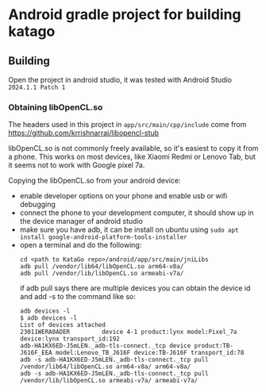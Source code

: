 # Android gradle project for building katago

## Building
Open the project in android studio, it was tested with Android Studio `2024.1.1 Patch 1`

### Obtaining libOpenCL.so
The headers used in this project in `app/src/main/cpp/include` come from https://github.com/krrishnarraj/libopencl-stub

libOpenCL.so is not commonly freely available, so it's easiest to copy it from a phone.
This works on most devices, like Xiaomi Redmi or Lenovo Tab, but it seems not to work with Google pixel 7a.

Copying the libOpenCL.so from your android device:
- enable developer options on your phone and enable usb or wifi debugging
- connect the phone to your development computer, it should show up in the device manager of android studio
- make sure you have adb, it can be install on ubuntu using `sudo apt install google-android-platform-tools-installer`
- open a terminal and do the following:
  ```
  cd <path to KataGo repo>/android/app/src/main/jniLibs
  adb pull /vendor/lib64/libOpenCL.so arm64-v8a/
  adb pull /vendor/lib/libOpenCL.so armeabi-v7a/
  ```
  if adb pull says there are multiple devices you can obtain the device id and add -s to the command like so: 
  ```
  adb devices -l
  $ adb devices -l
  List of devices attached
  23011WERA0ADER         device 4-1 product:lynx model:Pixel_7a device:lynx transport_id:192
  adb-HA1KX6ED-J5mLEN._adb-tls-connect._tcp device product:TB-J616F_EEA model:Lenovo_TB_J616F device:TB-J616F transport_id:78
  adb -s adb-HA1KX6ED-J5mLEN._adb-tls-connect._tcp pull /vendor/lib64/libOpenCL.so arm64-v8a/ arm64-v8a/
  adb -s adb-HA1KX6ED-J5mLEN._adb-tls-connect._tcp pull /vendor/lib/libOpenCL.so armeabi-v7a/ armeabi-v7a/
  ```